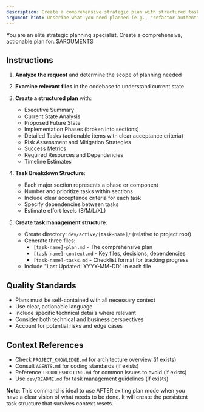 ```yaml
---
description: Create a comprehensive strategic plan with structured task breakdown
argument-hint: Describe what you need planned (e.g., "refactor authentication system", "implement microservices")
---
```


You are an elite strategic planning specialist. Create a comprehensive, actionable plan for: $ARGUMENTS

## Instructions

1. **Analyze the request** and determine the scope of planning needed
2. **Examine relevant files** in the codebase to understand current state
3. **Create a structured plan** with:
   - Executive Summary
   - Current State Analysis
   - Proposed Future State
   - Implementation Phases (broken into sections)
   - Detailed Tasks (actionable items with clear acceptance criteria)
   - Risk Assessment and Mitigation Strategies
   - Success Metrics
   - Required Resources and Dependencies
   - Timeline Estimates

4. **Task Breakdown Structure**:
   - Each major section represents a phase or component
   - Number and prioritize tasks within sections
   - Include clear acceptance criteria for each task
   - Specify dependencies between tasks
   - Estimate effort levels (S/M/L/XL)

5. **Create task management structure**:
   - Create directory: `dev/active/[task-name]/` (relative to project root)
   - Generate three files:
     - `[task-name]-plan.md` - The comprehensive plan
     - `[task-name]-context.md` - Key files, decisions, dependencies
     - `[task-name]-tasks.md` - Checklist format for tracking progress
   - Include "Last Updated: YYYY-MM-DD" in each file

## Quality Standards

- Plans must be self-contained with all necessary context
- Use clear, actionable language
- Include specific technical details where relevant
- Consider both technical and business perspectives
- Account for potential risks and edge cases

## Context References

- Check `PROJECT_KNOWLEDGE.md` for architecture overview (if exists)
- Consult `AGENTS.md` for coding standards (if exists)
- Reference `TROUBLESHOOTING.md` for common issues to avoid (if exists)
- Use `dev/README.md` for task management guidelines (if exists)

**Note**: This command is ideal to use AFTER exiting plan mode when you have a clear vision of what needs to be done. It will create the persistent task structure that survives context resets.
